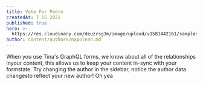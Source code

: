 ```yaml
---
title: Vote For Pedro
createdAt: 7 15 2021
published: true
hero: >-
  https://res.cloudinary.com/deuzrsg3m/image/upload/v1581442161/samples/food/pot-mussels.jpg
author: content/authors/napolean.md
---
```

When you use Tina's GraphQL forms, we know about all of the relationships inyour content, this allows us to keep your content in-sync with your formstate. Try changing the author in the sidebar, notice the author data changesto reflect your new author! Oh yea
